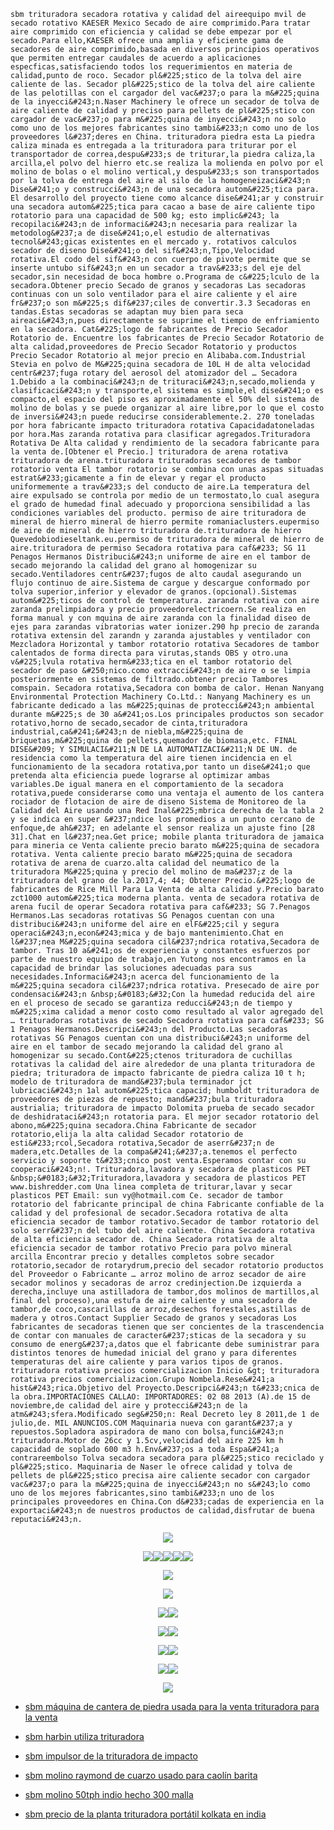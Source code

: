 
```
sbm trituradora secadora rotativa y calidad del aireequipo mvil de secado rotativo KAESER Mexico Secado de aire comprimido.Para tratar aire comprimido con eficiencia y calidad se debe empezar por el secado.Para ello,KAESER ofrece una amplia y eficiente gama de secadores de aire comprimido,basada en diversos principios operativos que permiten entregar caudales de acuerdo a aplicaciones especficas,satisfaciendo todos los requerimientos en materia de calidad,punto de roco. Secador pl&#225;stico de la tolva del aire caliente de las. Secador pl&#225;stico de la tolva del aire caliente de las pelotillas con el cargador del vac&#237;o para la m&#225;quina de la inyecci&#243;n.Naser Machinery le ofrece un secador de tolva de aire caliente de calidad y preciso para pellets de pl&#225;stico con cargador de vac&#237;o para m&#225;quina de inyecci&#243;n no solo como uno de los mejores fabricantes sino tambi&#233;n como uno de los proveedores l&#237;deres en China. trituradora piedra esta La piedra caliza minada es entregada a la trituradora para triturar por el transportador de correa,despu&#233;s de triturar,la piedra caliza,la arcilla,el polvo del hierro etc.se realiza la molienda en polvo por el molino de bolas o el molino vertical,y despu&#233;s son transportados por la tolva de entrega del aire al silo de la homogeneizaci&#243;n Dise&#241;o y construcci&#243;n de una secadora autom&#225;tica para. El desarrollo del proyecto tiene como alcance dise&#241;ar y construir una secadora autom&#225;tica para cacao a base de aire caliente tipo rotatorio para una capacidad de 500 kg; esto implic&#243; la recopilaci&#243;n de informaci&#243;n necesaria para realizar la metodolog&#237;a de dise&#241;o,el estudio de alternativas tecnol&#243;gicas existentes en el mercado y. rotativos calculos secador de diseno Dise&#241;o del sif&#243;n,Tipo,Velocidad rotativa.El codo del sif&#243;n con cuerpo de pivote permite que se inserte untubo sif&#243;n en un secador a trav&#233;s del eje del secador,sin necesidad de boca hombre o.Programa de c&#225;lculo de la secadora.Obtener precio Secado de granos y secadoras Las secadoras continuas con un solo ventilador para el aire caliente y el aire fr&#237;o son m&#225;s dif&#237;ciles de convertir.3.3 Secadoras en tandas.Estas secadoras se adaptan muy bien para seca aireaci&#243;n,pues directamente se suprime el tiempo de enfriamiento en la secadora. Cat&#225;logo de fabricantes de Precio Secador Rotatorio de. Encuentre los fabricantes de Precio Secador Rotatorio de alta calidad,proveedores de Precio Secador Rotatorio y productos Precio Secador Rotatorio al mejor precio en Alibaba.com.Industrial Stevia en polvo de M&#225;quina secadora de 10L H de alta velocidad centr&#237;fuga rotary del aerosol del atomizador del … Secadora 1.Debido a la combinaci&#243;n de trituraci&#243;n,secado,molienda y clasificaci&#243;n y transporte,el sistema es simple,el dise&#241;o es compacto,el espacio del piso es aproximadamente el 50% del sistema de molino de bolas y se puede organizar al aire libre,por lo que el costo de inversi&#243;n puede reducirse considerablemente.2. 270 toneladas por hora fabricante impacto trituradora rotativa Capacidadatoneladas por hora.Mas zaranda rotativa para clasificar agregados.Trituradora Rotativa De Alta calidad y rendimiento de la secadora fabricante para la venta de.[Obtener el Precio.] trituradora de arena rotativa trituradora de arena.trituradora trituradoras secadores de tambor rotatorio venta El tambor rotatorio se combina con unas aspas situadas estrat&#233;gicamente a fin de elevar y regar el producto uniformemente a trav&#233;s del conducto de aire.La temperatura del aire expulsado se controla por medio de un termostato,lo cual asegura el grado de humedad final adecuado y proporciona sensibilidad a las condiciones variables del producto. permiso de aire trituradora de mineral de hierro mineral de hierro permite romaniaclusters.eupermiso de aire de mineral de hierro trituradora de.trituradora de hierro Quevedobiodieseltank.eu.permiso de trituradora de mineral de hierro de aire.trituradora de permiso Secadora rotativa para caf&#233; SG 11 Penagos Hermanos Distribuci&#243;n uniforme de aire en el tambor de secado mejorando la calidad del grano al homogenizar su secado.Ventiladores centr&#237;fugos de alto caudal asegurando un flujo continuo de aire.Sistema de cargue y descargue conformado por tolva superior,inferior y elevador de granos.(opcional).Sistemas autom&#225;ticos de control de temperatura. zaranda rotativa con aire zaranda prelimpiadora y precio proveedorelectricoern.Se realiza en forma manual y con mquina de aire zaranda con la finalidad diseo de ejes para zarandas vibratorias water ionizer.290 hp precio de zaranda rotativa extensin del zarandn y zaranda ajustables y ventilador con Mezcladora Horizontal y tambor rotatorio rotativa Secadores de tambor calentados de forma directa para virutas,stands OBS y otro.una v&#225;lvula rotativa herm&#233;tica en el tambor rotatorio del secador de paso &#250;nico.como extracci&#243;n de aire o se limpia posteriormente en sistemas de filtrado.obtener precio Tambores comspain. Secadora rotativa,Secadora con bomba de calor. Henan Nanyang Environmental Protection Machinery Co.Ltd.: Nanyang Machinery es un fabricante dedicado a las m&#225;quinas de protecci&#243;n ambiental durante m&#225;s de 30 a&#241;os.Los principales productos son secador rotativo,horno de secado,secador de cinta,trituradora industrial,ca&#241;&#243;n de niebla,m&#225;quina de briquetas,m&#225;quina de pellets,quemador de biomasa,etc. FINAL DISE&#209; Y SIMULACI&#211;N DE LA AUTOMATIZACI&#211;N DE UN. de residencia como la temperatura del aire tienen incidencia en el funcionamiento de la secadora rotativa,por tanto un dise&#241;o que pretenda alta eficiencia puede lograrse al optimizar ambas variables.De igual manera en el comportamiento de la secadora rotativa,puede considerarse como una ventaja el aumento de los cantera rociador de flotacion de aire de diseno Sistema de Monitoreo de la Calidad del Aire usando una Red Inal&#225;mbrica derecha de la tabla 2 y se indica en super &#237;ndice los promedios a un punto cercano de enfoque,de ah&#237; en adelante el sensor realiza un ajuste fino [28 31].Chat en l&#237;nea.Get price; mobile planta trituradora de jamaica para mineria ce Venta caliente precio barato m&#225;quina de secadora rotativa. Venta caliente precio barato m&#225;quina de secadora rotativa de arena de cuarzo.alta calidad del neumatico de la trituradora M&#225;quina y precio del molino de ma&#237;z de la trituradora del grano de la.2017,4; 44; Obtener Precio.&#225;logo de fabricantes de Rice Mill Para La Venta de alta calidad y.Precio barato zct1000 autom&#225;tica moderna planta. venta de secadora rotativa de arena fucil de operar Secadora rotativa para caf&#233; SG 7.Penagos Hermanos.Las secadoras rotativas SG Penagos cuentan con una distribuci&#243;n uniforme del aire en elF&#225;cil y segura operaci&#243;n,econ&#243;mica y de bajo mantenimiento.Chat en l&#237;nea M&#225;quina secadora cil&#237;ndrica rotativa,Secadora de tambor. Tras 10 a&#241;os de experiencia y constantes esfuerzos por parte de nuestro equipo de trabajo,en Yutong nos encontramos en la capacidad de brindar las soluciones adecuadas para sus necesidades.Informaci&#243;n acerca del funcionamiento de la m&#225;quina secadora cil&#237;ndrica rotativa. Presecado de aire por condensaci&#243;n &nbsp;&#0183;&#32;Con la humedad reducida del aire en el proceso de secado se garantiza reducci&#243;n de tiempo y m&#225;xima calidad a menor costo como resultado al valor agregado del … trituradoras rotativas de secado Secadora rotativa para caf&#233; SG 1 Penagos Hermanos.Descripci&#243;n del Producto.Las secadoras rotativas SG Penagos cuentan con una distribuci&#243;n uniforme del aire en el tambor de secado mejorando la calidad del grano al homogenizar su secado.Cont&#225;ctenos trituradora de cuchillas rotativas la calidad del aire alrededor de una planta trituradora de piedra; trituradora de impacto fabricante de piedra caliza 10 t h; modelo de trituradora de mand&#237;bula terminador jct lubricaci&#243;n 1al autom&#225;tica capacid; humboldt trituradora de proveedores de piezas de repuesto; mand&#237;bula trituradora austrialia; trituradora de impacto Dolomita prueba de secado secador de deshidrataci&#243;n rotatoria para. El mejor secador rotatorio del abono,m&#225;quina secadora.China Fabricante de secador rotatorio,elija la alta calidad Secador rotatorio de esti&#233;rcol,Secadora rotativa,Secador de aserr&#237;n de madera,etc.Detalles de la compa&#241;&#237;a.tenemos el perfecto servicio y soporte t&#233;cnico post venta.Esperamos contar con su cooperaci&#243;n!. Trituradora,lavadora y secadora de plasticos PET &nbsp;&#0183;&#32;Trituradora,lavadora y secadora de plasticos PET www.bishredder.com Una linea completa de triturar,lavar y secar plasticos PET Email: sun vy@hotmail.com Ce. secador de tambor rotatorio del fabricante principal de china Fabricante confiable de la calidad y del profesional de secador.Secadora rotativa de alta eficiencia secador de tambor rotativo.Secador de tambor rotatorio del solo serr&#237;n del tubo del aire caliente. China Secadora rotativa de alta eficiencia secador de. China Secadora rotativa de alta eficiencia secador de tambor rotativo Precio para polvo mineral arcilla Encontrar precio y detalles completos sobre secador rotatorio,secador de rotarydrum,precio del secador rotatorio productos del Proveedor o Fabricante … arroz molino de arroz secador de aire secador molinos y secadoras de arroz credinjection.De izquierda a derecha,incluye una astilladora de tambor,dos molinos de martillos,al final del proceso),una estufa de aire caliente y una secadora de tambor,de coco,cascarillas de arroz,desechos forestales,astillas de madera y otros.Contact Supplier Secado de granos y secadoras Los fabricantes de secadoras tienen que ser concientes de la trascendencia de contar con manuales de caracter&#237;sticas de la secadora y su consumo de energ&#237;a,datos que el fabricante debe suministrar para distintos tenores de humedad inicial del grano y para diferentes temperaturas del aire caliente y para varios tipos de granos. trituradora rotativa precios comercializacion Inicio &gt; trituradora rotativa precios comercializacion.Grupo Nombela.Rese&#241;a hist&#243;rica.Objetivo del Proyecto.Descripci&#243;n t&#233;cnica de la obra.IMPORTACIONES CALLAO: IMPORTADORES: 02 08 2013 (A).de 15 de noviembre,de calidad del aire y protecci&#243;n de la atm&#243;sfera.Modificado seg&#250;n: Real Decreto ley 8 2011,de 1 de julio,de. MIL ANUNCIOS.COM Maquinaria nueva con garant&#237;a y repuestos.Sopladora aspiradora de mano con bolsa,funci&#243;n trituradora.Motor de 26cc y 1.5cv,velocidad del aire 225 km h capacidad de soplado 600 m3 h.Env&#237;os a toda Espa&#241;a contrareembolso Tolva secadora secadora para pl&#225;stico reciclado y pl&#225;stico. Maquinaria de Naser le ofrece calidad y tolva de pellets de pl&#225;stico precisa aire caliente secador con cargador vac&#237;o para la m&#225;quina de inyecci&#243;n no s&#243;lo como uno de los mejores fabricantes,sino tambi&#233;n uno de los principales proveedores en China.Con d&#233;cadas de experiencia en la exportaci&#243;n de nuestros productos de calidad,disfrutar de buena reputaci&#243;n. 
```

<div align="center">

<a href="https://es-crusher.shibang-china.com/github&k=sbm+trituradora+secadora+rotativa+y+calidad+del+aire"><img src="https://static.shibang-china.com/es/crusher/logo.jpg"></a>

<a href="https://es-crusher.shibang-china.com/github&k=sbm+trituradora+secadora+rotativa+y+calidad+del+aire"><img src="https://static.shibang-china.com/es/crusher/index.jpg"></a><a href="https://es-crusher.shibang-china.com/material.htmlgithub&k=sbm+trituradora+secadora+rotativa+y+calidad+del+aire"><img src="https://static.shibang-china.com/es/crusher/material.jpg"></a><a href="https://es-crusher.shibang-china.com/application.htmlgithub&k=sbm+trituradora+secadora+rotativa+y+calidad+del+aire"><img src="https://static.shibang-china.com/es/crusher/application.jpg"></a><a href="https://es-crusher.shibang-china.com/aboutus.htmlgithub&k=sbm+trituradora+secadora+rotativa+y+calidad+del+aire"><img src="https://static.shibang-china.com/es/crusher/aboutus.jpg"></a><a href="https://es-crusher.shibang-china.com/contact.htmlgithub&k=sbm+trituradora+secadora+rotativa+y+calidad+del+aire"><img src="https://static.shibang-china.com/es/crusher/contact.jpg"></a>

<a href="https://es-crusher.shibang-china.com/github&k=sbm+trituradora+secadora+rotativa+y+calidad+del+aire"><img src="https://static.shibang-china.com/es/crusher/banner.jpg"></a>

<a href="https://swt.shibang-china.com/github&k=sbm+trituradora+secadora+rotativa+y+calidad+del+aire"><img src="https://static.shibang-china.com/es/crusher/text.jpg"></a>

<a href="https://swt.shibang-china.com/github&k=sbm+trituradora+secadora+rotativa+y+calidad+del+aire"><img src="https://static.shibang-china.com/es/crusher/chat.jpg"></a><a href="https://es-crusher.shibang-china.com/contact.htmlgithub&k=sbm+trituradora+secadora+rotativa+y+calidad+del+aire"><img src="https://static.shibang-china.com/es/crusher/message.jpg"></a>

<a href="https://es-crusher.shibang-china.com/products/pe.htmlgithub&k=sbm+trituradora+secadora+rotativa+y+calidad+del+aire"><img src="https://static.shibang-china.com/es/crusher/pe.jpg"></a><a href="https://es-crusher.shibang-china.com/products/pf.htmlgithub&k=sbm+trituradora+secadora+rotativa+y+calidad+del+aire"><img src="https://static.shibang-china.com/es/crusher/pf.jpg"></a>

<a href="https://es-crusher.shibang-china.com/products/hpt.htmlgithub&k=sbm+trituradora+secadora+rotativa+y+calidad+del+aire"><img src="https://static.shibang-china.com/es/crusher/hpt.jpg"></a><a href="https://es-crusher.shibang-china.com/products/vsi.htmlgithub&k=sbm+trituradora+secadora+rotativa+y+calidad+del+aire"><img src="https://static.shibang-china.com/es/crusher/vsi.jpg"></a>

<a href="https://es-crusher.shibang-china.com/products/klv.htmlgithub&k=sbm+trituradora+secadora+rotativa+y+calidad+del+aire"><img src="https://static.shibang-china.com/es/crusher/klv.jpg"></a><a href="https://es-crusher.shibang-china.com/products/portable.htmlgithub&k=sbm+trituradora+secadora+rotativa+y+calidad+del+aire"><img src="https://static.shibang-china.com/es/crusher/portable.jpg"></a>

<a href="https://swt.shibang-china.com/github&k=sbm+trituradora+secadora+rotativa+y+calidad+del+aire"><img src="https://static.shibang-china.com/es/crusher/case.jpg"></a>

</div>


* [sbm máquina de cantera de piedra usada para la venta trituradora para la venta](sbm%20m%C3%A1quina%20de%20cantera%20de%20piedra%20usada%20para%20la%20venta%20trituradora%20para%20la%20venta.md)

* [sbm harbin utiliza trituradora](sbm%20harbin%20utiliza%20trituradora.md)

* [sbm impulsor de la trituradora de impacto](sbm%20impulsor%20de%20la%20trituradora%20de%20impacto.md)

* [sbm molino raymond de cuarzo usado para caolín barita](sbm%20molino%20raymond%20de%20cuarzo%20usado%20para%20caol%C3%ADn%20barita.md)

* [sbm molino 50tph indio hecho 300 malla](sbm%20molino%2050tph%20indio%20hecho%20300%20malla.md)

* [sbm precio de la planta trituradora portátil kolkata en india](sbm%20precio%20de%20la%20planta%20trituradora%20port%C3%A1til%20kolkata%20en%20india.md)